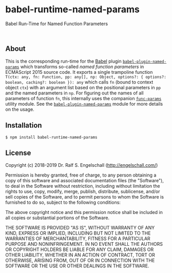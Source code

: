 
babel-runtime-named-params
==========================

Babel Run-Time for Named Function Parameters

<p/>
<img src="https://nodei.co/npm/babel-runtime-named-params.png?downloads=true&stars=true" alt=""/>

<p/>
<img src="https://david-dm.org/rse/babel-runtime-named-params.png" alt=""/>

About
-----

This is the corresponding run-time for the [Babel](https://babeljs.io/) plugin
[`babel-plugin-named-params`](http://github.com/rse/babel-plugin-named-params)
which transforms so-called *named function parameters* in ECMAScript 2015 source code.
It exports a single trampoline function
`T(ctx: any, fn: Function, pp: any[], np: Object, options?: { options?: boolean, caching?: boolean }): any`
which calls `fn` (bound to context object `ctx`) with an argument list
based on the positional parameters in `pp` and the named parameters in `np`.
For figuring out the names of all parameters of function `fn`, this
internally uses the companion [`func-params`](http://github.com/rse/func-params) utility module.
See the [`babel-plugin-named-params`](http://github.com/rse/babel-plugin-named-params)
module for more details on the usage.

Installation
------------

```shell
$ npm install babel-runtime-named-params
```

License
-------

Copyright (c) 2018-2019 Dr. Ralf S. Engelschall (http://engelschall.com/)

Permission is hereby granted, free of charge, to any person obtaining
a copy of this software and associated documentation files (the
"Software"), to deal in the Software without restriction, including
without limitation the rights to use, copy, modify, merge, publish,
distribute, sublicense, and/or sell copies of the Software, and to
permit persons to whom the Software is furnished to do so, subject to
the following conditions:

The above copyright notice and this permission notice shall be included
in all copies or substantial portions of the Software.

THE SOFTWARE IS PROVIDED "AS IS", WITHOUT WARRANTY OF ANY KIND,
EXPRESS OR IMPLIED, INCLUDING BUT NOT LIMITED TO THE WARRANTIES OF
MERCHANTABILITY, FITNESS FOR A PARTICULAR PURPOSE AND NONINFRINGEMENT.
IN NO EVENT SHALL THE AUTHORS OR COPYRIGHT HOLDERS BE LIABLE FOR ANY
CLAIM, DAMAGES OR OTHER LIABILITY, WHETHER IN AN ACTION OF CONTRACT,
TORT OR OTHERWISE, ARISING FROM, OUT OF OR IN CONNECTION WITH THE
SOFTWARE OR THE USE OR OTHER DEALINGS IN THE SOFTWARE.


